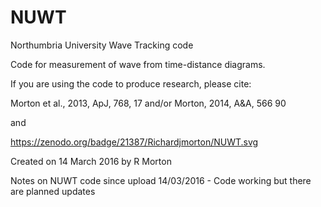 # NUWT
Northumbria University Wave Tracking code

Code for measurement of wave from time-distance diagrams.

If you are using the code to produce research, please cite: 

Morton et al., 2013, ApJ, 768, 17 
and/or 
Morton, 2014, A&A, 566 90

and

https://zenodo.org/badge/21387/Richardjmorton/NUWT.svg

Created on 14 March 2016 by R Morton


Notes on NUWT code since upload
14/03/2016 - Code working but there are planned updates